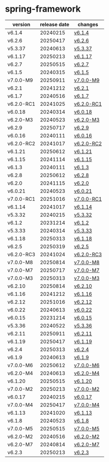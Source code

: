 # spring-framework	


|version|release date|changes|
|---|---|---|
|v6.1.4|20240215|[v6.1.4](./v6.1.4-20240215.md)|
|v6.2.6|20250417|[v6.2.6](./v6.2.6-20250417.md)|
|v5.3.37|20240613|[v5.3.37](./v5.3.37-20240613.md)|
|v6.1.17|20250213|[v6.1.17](./v6.1.17-20250213.md)|
|v6.2.7|20250515|[v6.2.7](./v6.2.7-20250515.md)|
|v6.1.5|20240315|[v6.1.5](./v6.1.5-20240315.md)|
|v7.0.0-M9|20250911|[v7.0.0-M9](./v7.0.0-M9-20250911.md)|
|v6.2.1|20241212|[v6.2.1](./v6.2.1-20241212.md)|
|v6.1.7|20240516|[v6.1.7](./v6.1.7-20240516.md)|
|v6.2.0-RC1|20241025|[v6.2.0-RC1](./v6.2.0-RC1-20241025.md)|
|v6.0.18|20240314|[v6.0.18](./v6.0.18-20240314.md)|
|v6.2.0-M3|20240523|[v6.2.0-M3](./v6.2.0-M3-20240523.md)|
|v6.2.9|20250717|[v6.2.9](./v6.2.9-20250717.md)|
|v6.0.16|20240111|[v6.0.16](./v6.0.16-20240111.md)|
|v6.2.0-RC2|20241017|[v6.2.0-RC2](./v6.2.0-RC2-20241017.md)|
|v6.1.21|20250612|[v6.1.21](./v6.1.21-20250612.md)|
|v6.1.15|20241114|[v6.1.15](./v6.1.15-20241114.md)|
|v6.1.3|20240111|[v6.1.3](./v6.1.3-20240111.md)|
|v6.2.8|20250612|[v6.2.8](./v6.2.8-20250612.md)|
|v6.2.0|20241115|[v6.2.0](./v6.2.0-20241115.md)|
|v6.0.21|20240523|[v6.0.21](./v6.0.21-20240523.md)|
|v7.0.0-RC1|20251016|[v7.0.0-RC1](./v7.0.0-RC1-20251016.md)|
|v6.1.14|20241017|[v6.1.14](./v6.1.14-20241017.md)|
|v5.3.32|20240215|[v5.3.32](./v5.3.32-20240215.md)|
|v6.1.2|20231214|[v6.1.2](./v6.1.2-20231214.md)|
|v5.3.33|20240314|[v5.3.33](./v5.3.33-20240314.md)|
|v6.1.18|20250313|[v6.1.18](./v6.1.18-20250313.md)|
|v6.2.5|20250319|[v6.2.5](./v6.2.5-20250319.md)|
|v6.2.0-RC3|20241024|[v6.2.0-RC3](./v6.2.0-RC3-20241024.md)|
|v7.0.0-M8|20250814|[v7.0.0-M8](./v7.0.0-M8-20250814.md)|
|v7.0.0-M7|20250717|[v7.0.0-M7](./v7.0.0-M7-20250717.md)|
|v7.0.0-M3|20250313|[v7.0.0-M3](./v7.0.0-M3-20250313.md)|
|v6.2.10|20250814|[v6.2.10](./v6.2.10-20250814.md)|
|v6.1.16|20241212|[v6.1.16](./v6.1.16-20241212.md)|
|v6.2.12|20251016|[v6.2.12](./v6.2.12-20251016.md)|
|v6.0.22|20240613|[v6.0.22](./v6.0.22-20240613.md)|
|v6.0.15|20231214|[v6.0.15](./v6.0.15-20231214.md)|
|v5.3.36|20240522|[v5.3.36](./v5.3.36-20240522.md)|
|v6.2.11|20250911|[v6.2.11](./v6.2.11-20250911.md)|
|v6.1.19|20250417|[v6.1.19](./v6.1.19-20250417.md)|
|v6.2.4|20250313|[v6.2.4](./v6.2.4-20250313.md)|
|v6.1.9|20240613|[v6.1.9](./v6.1.9-20240613.md)|
|v7.0.0-M6|20250612|[v7.0.0-M6](./v7.0.0-M6-20250612.md)|
|v6.2.0-M4|20240613|[v6.2.0-M4](./v6.2.0-M4-20240613.md)|
|v6.1.20|20250515|[v6.1.20](./v6.1.20-20250515.md)|
|v7.0.0-M2|20250213|[v7.0.0-M2](./v7.0.0-M2-20250213.md)|
|v6.0.17|20240215|[v6.0.17](./v6.0.17-20240215.md)|
|v7.0.0-M4|20250417|[v7.0.0-M4](./v7.0.0-M4-20250417.md)|
|v6.1.13|20241020|[v6.1.13](./v6.1.13-20241020.md)|
|v6.1.8|20240523|[v6.1.8](./v6.1.8-20240523.md)|
|v7.0.0-M5|20250515|[v7.0.0-M5](./v7.0.0-M5-20250515.md)|
|v6.2.0-M2|20240516|[v6.2.0-M2](./v6.2.0-M2-20240516.md)|
|v6.2.0-M7|20240814|[v6.2.0-M7](./v6.2.0-M7-20240814.md)|
|v6.2.3|20250213|[v6.2.3](./v6.2.3-20250213.md)|
